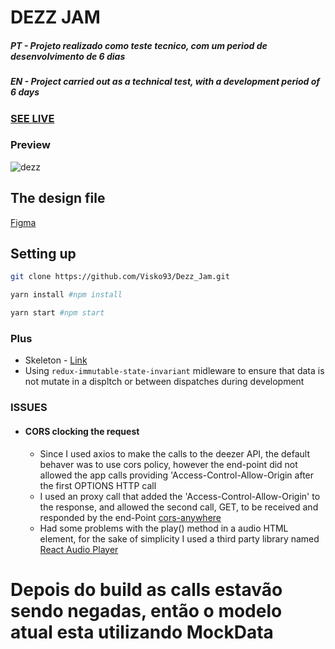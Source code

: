 # DEZZ JAM

##### PT - Projeto realizado como teste tecnico, com um period de desenvolvimento de 6 dias

##### EN - Project carried out as a technical test, with a development period of 6 days

### [SEE LIVE](https://dezz-jam.netlify.app)

### Preview

![dezz](./dezz.gif)

## The design file

[Figma](https://www.figma.com/file/6rlc8241dOsYj1l9KWrCtP/Manipulae_test?node-id=0%3A1)

## Setting up

```bash
git clone https://github.com/Visko93/Dezz_Jam.git
```

```bash
yarn install #npm install
```

```bash
yarn start #npm start
```

### Plus

- Skeleton - [Link](https://github.com/dvtng/react-loading-skeleton)
- Using `redux-immutable-state-invariant` midleware to ensure that data is not mutate in a displtch or between dispatches during development

### ISSUES

- #### CORS clocking the request
  - Since I used axios to make the calls to the deezer API, the default behaver was to use cors policy, however the end-point did not allowed the app calls providing <quote>'Access-Control-Allow-Origin</quote> after the first OPTIONS HTTP call
  - I used an proxy call that added the 'Access-Control-Allow-Origin' to the response, and allowed the second call, GET, to be received and responded by the end-Point [cors-anywhere](https://github.com/Rob--W/cors-anywhere/#documentation)
  - Had some problems with the play() method in a audio HTML element, for the sake of simplicity I used a third party library named [React Audio Player](https://github.com/justinmc/react-audio-player#readme)

# Depois do build as calls estavão sendo negadas, então o modelo atual esta utilizando MockData
